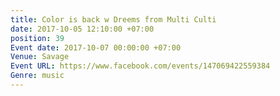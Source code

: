 ```yaml
---
title: Color is back w Dreems from Multi Culti
date: 2017-10-05 12:10:00 +07:00
position: 39
Event date: 2017-10-07 00:00:00 +07:00
Venue: Savage
Event URL: https://www.facebook.com/events/147069422559384
Genre: music
---
```


